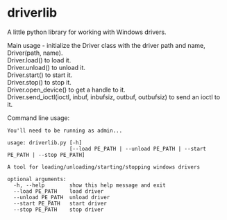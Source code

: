 # driverlib
A little python library for working with Windows drivers.   

Main usage - initialize the Driver class with the driver path and name, Driver(path, name).   
Driver.load() to load it.   
Driver.unload() to unload it.   
Driver.start() to start it.   
Driver.stop() to stop it.   
Driver.open_device() to get a handle to it.   
Driver.send_ioctl(ioctl, inbuf, inbufsiz, outbuf, outbufsiz) to send an ioctl to it.   


Command line usage:

``` 
You'll need to be running as admin...

usage: driverlib.py [-h]
                    [--load PE_PATH | --unload PE_PATH | --start PE_PATH | --stop PE_PATH]

A tool for loading/unloading/starting/stopping windows drivers

optional arguments:
  -h, --help        show this help message and exit
  --load PE_PATH    load driver
  --unload PE_PATH  unload driver
  --start PE_PATH   start driver
  --stop PE_PATH    stop driver
```

![]()